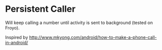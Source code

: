 Persistent Caller
================

Will keep calling a number until activity is sent to background (tested on Froyo).

Inspired by http://www.mkyong.com/android/how-to-make-a-phone-call-in-android/
